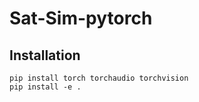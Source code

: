 # Sat-Sim-pytorch

## Installation
```
pip install torch torchaudio torchvision
pip install -e .
```